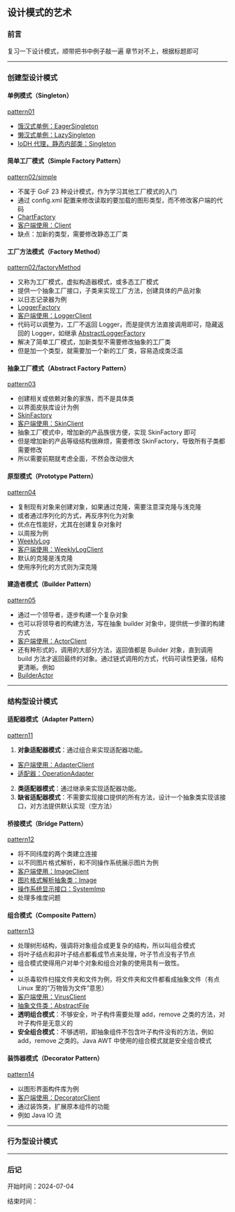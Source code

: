 ## 设计模式的艺术

### 前言
复习一下设计模式，顺带把书中例子敲一遍
章节对不上，根据标题即可

---

### 创建型设计模式

#### 单例模式（Singleton）
[pattern01](./src/pattern01)
* [饿汉式单例：EagerSingleton](./src/pattern01/EagerSingleton.java)
* [懒汉式单例：LazySingleton](./src/pattern01/LazySingleton.java)
* [IoDH 代理，静态内部类：Singleton](./src/pattern01/Singleton.java)

#### 简单工厂模式（Simple Factory Pattern）
[pattern02/simple](./src/pattern02/simple)
* 不属于 GoF 23 种设计模式，作为学习其他工厂模式的入门
* 通过 config.xml 配置来修改读取的要加载的图形类型，而不修改客户端的代码
* [ChartFactory](./src/pattern02/simple/ChartFactory.java)
* [客户端使用：Client](./src/pattern02/simple/Client.java)
* 缺点：加新的类型，需要修改静态工厂类

#### 工厂方法模式（Factory Method）
[pattern02/factoryMethod](./src/pattern02/factoryMethod)
* 又称为工厂模式，虚拟构造器模式，或多态工厂模式
* 提供一个抽象工厂接口，子类来实现工厂方法，创建具体的产品对象
* 以日志记录器为例
* [LoggerFactory](./src/pattern02/factoryMethod/LoggerFactory.java)
* [客户端使用：LoggerClient](./src/pattern02/factoryMethod/LoggerClient.java)
* 代码可以调整为，工厂不返回 Logger，而是提供方法直接调用即可，隐藏返回的 Logger，如继承 [AbstractLoggerFactory](./src/pattern02/factoryMethod/AbstractLoggerFactory.java)
* 解决了简单工厂模式，加新类型不需要修改抽象的工厂类
* 但是加一个类型，就需要加一个新的工厂类，容易造成类泛滥

#### 抽象工厂模式（Abstract Factory Pattern）
[pattern03](./src/pattern03)
* 创建相关或依赖对象的家族，而不是具体类
* 以界面皮肤库设计为例
* [SkinFactory](./src/pattern03/SkinFactory.java)
* [客户端使用：SkinClient](./src/pattern03/SkinClient.java)
* 抽象工厂模式中，增加新的产品族很方便，实现 SkinFactory 即可
* 但是增加新的产品等级结构很麻烦，需要修改 SkinFactory，导致所有子类都需要修改
* 所以需要前期就考虑全面，不然会改动很大

#### 原型模式（Prototype Pattern）
[pattern04](./src/pattern04)
* 复制现有对象来创建对象，如果通过克隆，需要注意深克隆与浅克隆
* 或者通过序列化的方式，再反序列化为对象
* 优点在性能好，尤其在创建复杂对象时
* 以周报为例
* [WeeklyLog](./src/pattern04/WeeklyLog.java)
* [客户端使用：WeeklyLogClient](./src/pattern04/WeeklyLogClient.java)
* 默认的克隆是浅克隆
* 使用序列化的方式则为深克隆

#### 建造者模式（Builder Pattern）
[pattern05](./src/pattern05)
* 通过一个领导者，逐步构建一个复杂对象
* 也可以将领导者的构建方法，写在抽象 builder 对象中，提供统一步骤的构建方式
* [客户端使用：ActorClient](./src/pattern05/ActorClient.java)
* 还有种形式的，调用的大部分方法，返回值都是 Builder 对象，直到调用 build 方法才返回最终的对象。通过链式调用的方式，代码可读性更强，结构更清晰。例如
* [BuilderActor](./src/pattern05/BuilderActor.java)

---

### 结构型设计模式

#### 适配器模式（Adapter Pattern）
[pattern11](./src/pattern11)
1. **对象适配器模式**：通过组合来实现适配器功能。
* [客户端使用：AdapterClient](./src/pattern11/AdapterClient.java)
* [适配器：OperationAdapter](./src/pattern11/OperationAdapter.java)
2. **类适配器模式**：通过继承来实现适配器功能。
3. **缺省适配器模式**：不需要实现接口提供的所有方法，设计一个抽象类实现该接口，对方法提供默认实现（空方法）

#### 桥接模式（Bridge Pattern）
[pattern12](./src/pattern12)
* 将不同纬度的两个类建立连接
* 以不同图片格式解析，和不同操作系统展示图片为例
* [客户端使用：ImageClient](./src/pattern12/ImageClient.java)
* [图片格式解析抽象类：Image](./src/pattern12/Image.java)
* [操作系统显示接口：SystemImp](./src/pattern12/SystemImp.java)
* 处理多维度问题

#### 组合模式（Composite Pattern）
[pattern13](./src/pattern13)
* 处理树形结构，强调将对象组合成更复杂的结构，所以叫组合模式
* 将叶子结点和非叶子结点都看成节点来处理，叶子节点没有子节点
* 组合模式使得用户对单个对象和组合对象的使用具有一致性。
* 
* 以杀毒软件扫描文件夹和文件为例，将文件夹和文件都看成抽象文件（有点 Linux 里的“万物皆为文件”意思）
* [客户端使用：VirusClient](./src/pattern13/VirusClient.java)
* [抽象文件类：AbstractFile](./src/pattern13/AbstractFile.java)
* **透明组合模式**：不够安全，叶子构件需要处理 add，remove 之类的方法，对叶子构件是无意义的
* **安全组合模式**：不够透明，即抽象组件不包含叶子构件没有的方法，例如 add，remove 之类的。Java AWT 中使用的组合模式就是安全组合模式

#### 装饰器模式（Decorator Pattern）
[pattern14](./src/pattern14)
* 以图形界面构件库为例
* [客户端使用：DecoratorClient](./src/pattern14/DecoratorClient.java)
* 通过装饰类，扩展原本组件的功能
* 例如 Java IO 流

---

### 行为型设计模式

---

### 后记

开始时间：2024-07-04

结束时间：